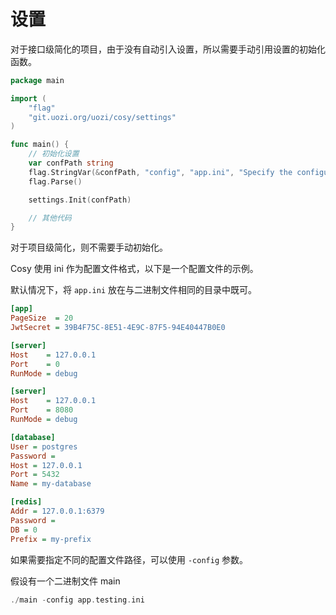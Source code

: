 # 设置

对于接口级简化的项目，由于没有自动引入设置，所以需要手动引用设置的初始化函数。

```go
package main

import (
	"flag"
	"git.uozi.org/uozi/cosy/settings"
)

func main() {
	// 初始化设置
	var confPath string
	flag.StringVar(&confPath, "config", "app.ini", "Specify the configuration file")
	flag.Parse()

	settings.Init(confPath)

    // 其他代码
}
```

对于项目级简化，则不需要手动初始化。

Cosy 使用 ini 作为配置文件格式，以下是一个配置文件的示例。

默认情况下，将 `app.ini` 放在与二进制文件相同的目录中既可。

```ini
[app]
PageSize  = 20
JwtSecret = 39B4F75C-8E51-4E9C-87F5-94E40447B0E0

[server]
Host    = 127.0.0.1
Port    = 0
RunMode = debug

[server]
Host    = 127.0.0.1
Port    = 8080
RunMode = debug

[database]
User = postgres
Password =
Host = 127.0.0.1
Port = 5432
Name = my-database

[redis]
Addr = 127.0.0.1:6379
Password =
DB = 0
Prefix = my-prefix
```

如果需要指定不同的配置文件路径，可以使用 `-config` 参数。

假设有一个二进制文件 main

```go
./main -config app.testing.ini
```